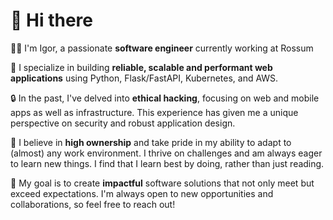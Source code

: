 # 👋 Hi there

👨‍💻 I'm Igor, a passionate **software engineer** currently working at Rossum

🧰 I specialize in building **reliable, scalable and performant web applications** using Python, Flask/FastAPI, Kubernetes, and AWS.

🔒 In the past, I've delved into **ethical hacking**, focusing on web and mobile apps as well as infrastructure. This experience has given me a unique perspective on security and robust application design.

🚀 I believe in **high ownership** and take pride in my ability to adapt to (almost) any work environment. I thrive on challenges and am always eager to learn new things. I find that I learn best by doing, rather than just reading.

🌟 My goal is to create **impactful** software solutions that not only meet but exceed expectations. I'm always open to new opportunities and collaborations, so feel free to reach out!
